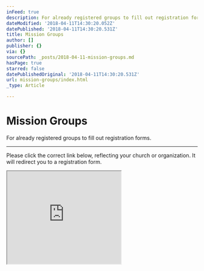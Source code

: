 ```yaml
---
inFeed: true
description: For already registered groups to fill out registration forms.
dateModified: '2018-04-11T14:30:20.052Z'
datePublished: '2018-04-11T14:30:20.531Z'
title: Mission Groups
author: []
publisher: {}
via: {}
sourcePath: _posts/2018-04-11-mission-groups.md
hasPage: true
starred: false
datePublishedOriginal: '2018-04-11T14:30:20.531Z'
url: mission-groups/index.html
_type: Article

---
```

# Mission Groups

For already registered groups to fill out registration forms.

---

Please click the correct link below, reflecting your church or organization. It will redirect you to a registration form.

<iframe src="https://the-grid.github.io/ed-userhtml/?g=eJwlzUEKwjAQQNGrSBfupimlJkaauvYYnckEA6YNmRH09iJd_rf5s1DLVU_SKHRP1So3Y9LeivQlb1m0fY_aWA0X5NivUj_3Pz5isI7SQOhg9DbB5Bjhai0CXeLgR_aYcDrTW3QvoFzqa1WW0C2zOb7LD3Q9LEc" height="244" style=""></iframe>